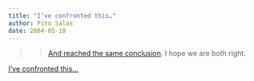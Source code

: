 ```yaml
---
title: "I’ve confronted this…"
author: Pito Salas
date: 2004-05-10
---
```



>>

>> [And reached the same
conclusion](<http://www.csmonitor.com/2004/0510/p09s02-comd.html>). I hope we
are both right.


[I’ve confronted this…](None)
